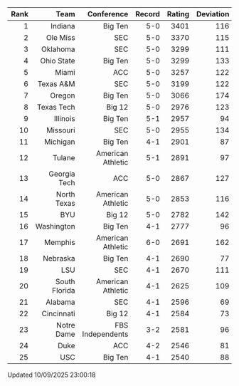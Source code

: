 | Rank  | Team                 | Conference           | Record   | Rating | Deviation |
| ---:  | ---:                 | ---:                 | ---:     | ---:   | ---:      |
| 1     | Indiana              | Big Ten              | 5-0      | 3401   | 116       |
| 2     | Ole Miss             | SEC                  | 5-0      | 3370   | 115       |
| 3     | Oklahoma             | SEC                  | 5-0      | 3299   | 111       |
| 4     | Ohio State           | Big Ten              | 5-0      | 3299   | 133       |
| 5     | Miami                | ACC                  | 5-0      | 3257   | 122       |
| 6     | Texas A&M            | SEC                  | 5-0      | 3199   | 122       |
| 7     | Oregon               | Big Ten              | 5-0      | 3066   | 174       |
| 8     | Texas Tech           | Big 12               | 5-0      | 2976   | 123       |
| 9     | Illinois             | Big Ten              | 5-1      | 2957   | 94        |
| 10    | Missouri             | SEC                  | 5-0      | 2955   | 134       |
| 11    | Michigan             | Big Ten              | 4-1      | 2901   | 87        |
| 12    | Tulane               | American Athletic    | 5-1      | 2891   | 97        |
| 13    | Georgia Tech         | ACC                  | 5-0      | 2867   | 127       |
| 14    | North Texas          | American Athletic    | 5-0      | 2853   | 116       |
| 15    | BYU                  | Big 12               | 5-0      | 2782   | 142       |
| 16    | Washington           | Big Ten              | 4-1      | 2777   | 96        |
| 17    | Memphis              | American Athletic    | 6-0      | 2691   | 162       |
| 18    | Nebraska             | Big Ten              | 4-1      | 2690   | 77        |
| 19    | LSU                  | SEC                  | 4-1      | 2670   | 111       |
| 20    | South Florida        | American Athletic    | 4-1      | 2625   | 109       |
| 21    | Alabama              | SEC                  | 4-1      | 2596   | 69        |
| 22    | Cincinnati           | Big 12               | 4-1      | 2584   | 73        |
| 23    | Notre Dame           | FBS Independents     | 3-2      | 2581   | 96        |
| 24    | Duke                 | ACC                  | 4-2      | 2546   | 81        |
| 25    | USC                  | Big Ten              | 4-1      | 2540   | 88        |

Updated 10/09/2025 23:00:18

